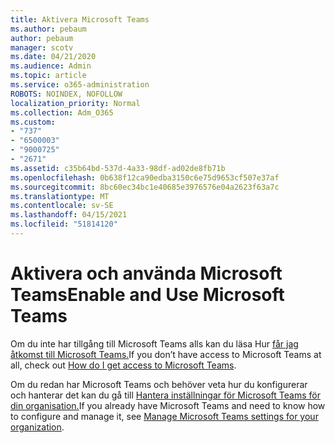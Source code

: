 ```yaml
---
title: Aktivera Microsoft Teams
ms.author: pebaum
author: pebaum
manager: scotv
ms.date: 04/21/2020
ms.audience: Admin
ms.topic: article
ms.service: o365-administration
ROBOTS: NOINDEX, NOFOLLOW
localization_priority: Normal
ms.collection: Adm_O365
ms.custom:
- "737"
- "6500003"
- "9000725"
- "2671"
ms.assetid: c35b64bd-537d-4a33-98df-ad02de8fb71b
ms.openlocfilehash: 0b638f12ca90edba3150c6e75d9653cf507e37af
ms.sourcegitcommit: 8bc60ec34bc1e40685e3976576e04a2623f63a7c
ms.translationtype: MT
ms.contentlocale: sv-SE
ms.lasthandoff: 04/15/2021
ms.locfileid: "51814120"
---
```

# <a name="enable-and-use-microsoft-teams"></a><span data-ttu-id="ac2c4-102">Aktivera och använda Microsoft Teams</span><span class="sxs-lookup"><span data-stu-id="ac2c4-102">Enable and Use Microsoft Teams</span></span>

<span data-ttu-id="ac2c4-103">Om du inte har tillgång till Microsoft Teams alls kan du läsa Hur [får jag åtkomst till Microsoft Teams.](https://support.office.com/article/How-do-I-get-access-to-Microsoft-Teams-fc7f1634-abd3-4f26-a597-9df16e4ca65b.aspx)</span><span class="sxs-lookup"><span data-stu-id="ac2c4-103">If you don’t have access to Microsoft Teams at all, check out [How do I get access to Microsoft Teams](https://support.office.com/article/How-do-I-get-access-to-Microsoft-Teams-fc7f1634-abd3-4f26-a597-9df16e4ca65b.aspx).</span></span>

<span data-ttu-id="ac2c4-104">Om du redan har Microsoft Teams och behöver veta hur du konfigurerar och hanterar det kan du gå till [Hantera inställningar för Microsoft Teams för din organisation.](https://docs.microsoft.com/MicrosoftTeams/enable-features-office-365)</span><span class="sxs-lookup"><span data-stu-id="ac2c4-104">If you already have Microsoft Teams and need to know how to configure and manage it, see [Manage Microsoft Teams settings for your organization](https://docs.microsoft.com/MicrosoftTeams/enable-features-office-365).</span></span>
